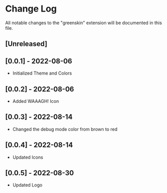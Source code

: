 # Change Log

All notable changes to the "greenskin" extension will be documented in this file.

## [Unreleased]

## [0.0.1] - 2022-08-06

- Initialized Theme and Colors

## [0.0.2] - 2022-08-06

- Added WAAAGH! Icon

## [0.0.3] - 2022-08-14

- Changed the debug mode color from brown to red

## [0.0.4] - 2022-08-14

- Updated Icons

## [0.0.5] - 2022-08-30

- Updated Logo
